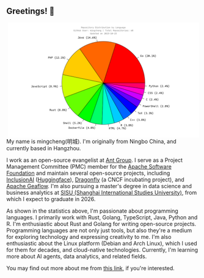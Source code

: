 ## Greetings! 👋

<img align="right" alt="" src="https://raw.githubusercontent.com/mingcheng/langstat/refs/heads/data/data/mingcheng/latest.png" width="500" />

My name is mingcheng(明城). I'm originally from Ningbo China, and currently based in Hangzhou.

I work as an open-source evangelist at [Ant Group](https://github.com/antgroup). I serve as a Project Management Committee (PMC) member for the [Apache Software Foundation](https://apache.org/) and maintain several open-source projects, including [InclusionAI](https://github.com/inclusionAI) ([Huggingface](https://huggingface.co/inclusionAI)), [Dragonfly](https://github.com/dragonflyoss) (a CNCF incubating project), and [Apache Geaflow](https://github.com/apache/geaflow). I'm also pursuing a master's degree in data science and business analytics at [SISU (Shanghai International Studies University)](https://shisu.edu.cn), from which I expect to graduate in 2026.

As shown in the statistics above, I'm passionate about programming languages. I primarily work with Rust, Golang, TypeScript, Java, Python and R. I'm enthusiastic about Rust and Golang for writing open-source projects. Programming languages are not only just tools, but also they're a medium for exploring technology and expressing creativity to me. I'm also enthusiastic about the Linux platform (Debian and Arch Linux), which I used for them for decades, and cloud-native technologies. Currently, I'm learning more about AI agents, data analytics, and related fields.

You may find out more about me from [this link](https://mingche.ng), if you're interested.
